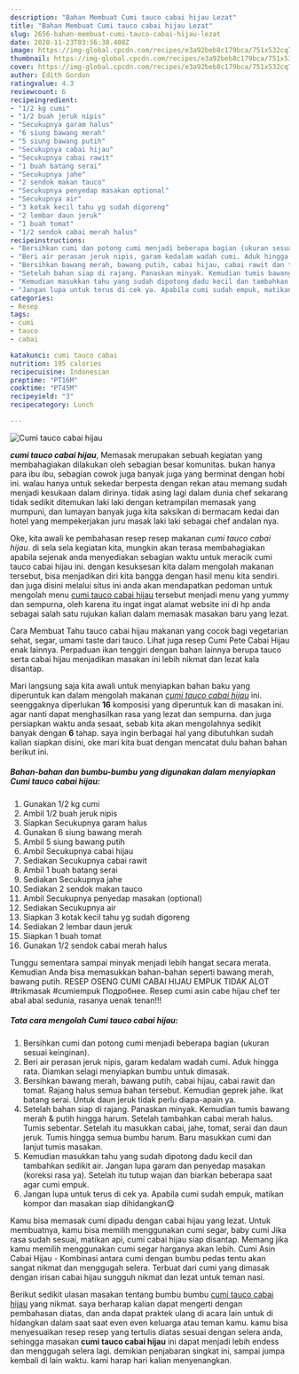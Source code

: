 ```yaml
---
description: "Bahan Membuat Cumi tauco cabai hijau Lezat"
title: "Bahan Membuat Cumi tauco cabai hijau Lezat"
slug: 2656-bahan-membuat-cumi-tauco-cabai-hijau-lezat
date: 2020-11-23T03:56:38.408Z
image: https://img-global.cpcdn.com/recipes/e3a92beb8c179bca/751x532cq70/cumi-tauco-cabai-hijau-foto-resep-utama.jpg
thumbnail: https://img-global.cpcdn.com/recipes/e3a92beb8c179bca/751x532cq70/cumi-tauco-cabai-hijau-foto-resep-utama.jpg
cover: https://img-global.cpcdn.com/recipes/e3a92beb8c179bca/751x532cq70/cumi-tauco-cabai-hijau-foto-resep-utama.jpg
author: Edith Gordon
ratingvalue: 4.3
reviewcount: 6
recipeingredient:
- "1/2 kg cumi"
- "1/2 buah jeruk nipis"
- "Secukupnya garam halus"
- "6 siung bawang merah"
- "5 siung bawang putih"
- "Secukupnya cabai hijau"
- "Secukupnya cabai rawit"
- "1 buah batang serai"
- "Secukupnya jahe"
- "2 sendok makan tauco"
- "Secukupnya penyedap masakan optional"
- "Secukupnya air"
- "3 kotak kecil tahu yg sudah digoreng"
- "2 lembar daun jeruk"
- "1 buah tomat"
- "1/2 sendok cabai merah halus"
recipeinstructions:
- "Bersihkan cumi dan potong cumi menjadi beberapa bagian (ukuran sesuai keinginan)."
- "Beri air perasan jeruk nipis, garam kedalam wadah cumi. Aduk hingga rata. Diamkan selagi menyiapkan bumbu untuk dimasak."
- "Bersihkan bawang merah, bawang putih, cabai hijau, cabai rawit dan tomat. Rajang halus semua bahan tersebut. Kemudian geprek jahe. Ikat batang serai. Untuk daun jeruk tidak perlu diapa-apain ya."
- "Setelah bahan siap di rajang. Panaskan minyak. Kemudian tumis bawang merah &amp; putih hingga harum. Setelah tambahkan cabai merah halus. Tumis sebentar. Setelah itu masukkan cabai, jahe, tomat, serai dan daun jeruk. Tumis hingga semua bumbu harum. Baru masukkan cumi dan lanjut tumis masakan."
- "Kemudian masukkan tahu yang sudah dipotong dadu kecil dan tambahkan sedikit air. Jangan lupa garam dan penyedap masakan (koreksi rasa ya). Setelah itu tutup wajan dan biarkan beberapa saat agar cumi empuk."
- "Jangan lupa untuk terus di cek ya. Apabila cumi sudah empuk, matikan kompor dan masakan siap dihidangkan😋"
categories:
- Resep
tags:
- cumi
- tauco
- cabai

katakunci: cumi tauco cabai 
nutrition: 195 calories
recipecuisine: Indonesian
preptime: "PT16M"
cooktime: "PT45M"
recipeyield: "3"
recipecategory: Lunch

---
```



![Cumi tauco cabai hijau](https://img-global.cpcdn.com/recipes/e3a92beb8c179bca/751x532cq70/cumi-tauco-cabai-hijau-foto-resep-utama.jpg)

<b><i>cumi tauco cabai hijau</i></b>, Memasak merupakan sebuah kegiatan yang membahagiakan dilakukan oleh sebagian besar komunitas. bukan hanya para ibu ibu, sebagian cowok juga banyak juga yang berminat dengan hobi ini. walau hanya untuk sekedar berpesta dengan rekan atau memang sudah menjadi kesukaan dalam dirinya. tidak asing lagi dalam dunia chef sekarang tidak sedikit ditemukan laki laki dengan ketrampilan memasak yang mumpuni, dan lumayan banyak juga kita saksikan di bermacam kedai dan hotel yang mempekerjakan juru masak laki laki sebagai chef andalan nya.

Oke, kita awali ke pembahasan resep resep makanan <i>cumi tauco cabai hijau</i>. di sela sela kegiatan kita, mungkin akan terasa membahagiakan apabila sejenak anda menyediakan sebagian waktu untuk meracik cumi tauco cabai hijau ini. dengan kesuksesan kita dalam mengolah makanan tersebut, bisa menjadikan diri kita bangga dengan hasil menu kita sendiri. dan juga disini melalui situs ini anda akan mendapatkan pedoman untuk mengolah menu <u>cumi tauco cabai hijau</u> tersebut menjadi menu yang yummy dan sempurna, oleh karena itu ingat ingat alamat website ini di hp anda sebagai salah satu rujukan kalian dalam memasak masakan baru yang lezat.

Cara Membuat Tahu tauco cabai hijau makanan yang cocok bagi vegetarian sehat, segar, umami taste dari tauco. Lihat juga resep Cumi Pete Cabai Hijau enak lainnya. Perpaduan ikan tenggiri dengan bahan lainnya berupa tauco serta cabai hijau menjadikan masakan ini lebih nikmat dan lezat kala disantap.


Mari langsung saja kita awali untuk menyiapkan bahan baku yang diperuntuk kan dalam mengolah makanan <u><i>cumi tauco cabai hijau</i></u> ini. seenggaknya diperlukan <b>16</b> komposisi yang diperuntuk kan di masakan ini. agar nanti dapat menghasilkan rasa yang lezat dan sempurna. dan juga persiapkan waktu anda sesaat, sebab kita akan mengolahnya sedikit banyak dengan <b>6</b> tahap. saya ingin berbagai hal yang dibutuhkan sudah kalian siapkan disini, oke mari kita buat dengan mencatat dulu bahan bahan berikut ini.

<!--inarticleads1-->

##### Bahan-bahan dan bumbu-bumbu yang digunakan dalam menyiapkan Cumi tauco cabai hijau:

1. Gunakan 1/2 kg cumi
1. Ambil 1/2 buah jeruk nipis
1. Siapkan Secukupnya garam halus
1. Gunakan 6 siung bawang merah
1. Ambil 5 siung bawang putih
1. Ambil Secukupnya cabai hijau
1. Sediakan Secukupnya cabai rawit
1. Ambil 1 buah batang serai
1. Sediakan Secukupnya jahe
1. Sediakan 2 sendok makan tauco
1. Ambil Secukupnya penyedap masakan (optional)
1. Sediakan Secukupnya air
1. Siapkan 3 kotak kecil tahu yg sudah digoreng
1. Sediakan 2 lembar daun jeruk
1. Siapkan 1 buah tomat
1. Gunakan 1/2 sendok cabai merah halus


Tunggu sementara sampai minyak menjadi lebih hangat secara merata. Kemudian Anda bisa memasukkan bahan-bahan seperti bawang merah, bawang putih. RESEP OSENG CUMI CABAI HIJAU EMPUK TIDAK ALOT #trikmasak #cumiempuk Подробнее. Resep cumi asin cabe hijau chef ter abal abal sedunia, rasanya uenak tenan!!! 

<!--inarticleads2-->

##### Tata cara mengolah Cumi tauco cabai hijau:

1. Bersihkan cumi dan potong cumi menjadi beberapa bagian (ukuran sesuai keinginan).
1. Beri air perasan jeruk nipis, garam kedalam wadah cumi. Aduk hingga rata. Diamkan selagi menyiapkan bumbu untuk dimasak.
1. Bersihkan bawang merah, bawang putih, cabai hijau, cabai rawit dan tomat. Rajang halus semua bahan tersebut. Kemudian geprek jahe. Ikat batang serai. Untuk daun jeruk tidak perlu diapa-apain ya.
1. Setelah bahan siap di rajang. Panaskan minyak. Kemudian tumis bawang merah &amp; putih hingga harum. Setelah tambahkan cabai merah halus. Tumis sebentar. Setelah itu masukkan cabai, jahe, tomat, serai dan daun jeruk. Tumis hingga semua bumbu harum. Baru masukkan cumi dan lanjut tumis masakan.
1. Kemudian masukkan tahu yang sudah dipotong dadu kecil dan tambahkan sedikit air. Jangan lupa garam dan penyedap masakan (koreksi rasa ya). Setelah itu tutup wajan dan biarkan beberapa saat agar cumi empuk.
1. Jangan lupa untuk terus di cek ya. Apabila cumi sudah empuk, matikan kompor dan masakan siap dihidangkan😋


Kamu bisa memasak cumi dipadu dengan cabai hijau yang lezat. Untuk membuatnya, kamu bisa memilih menggunakan cumi segar, baby cumi Jika rasa sudah sesuai, matikan api, cumi cabai hijau siap disantap. Memang jika kamu memilih menggunakan cumi segar harganya akan lebih. Cumi Asin Cabai Hijau - Kombinasi antara cumi dengan bumbu pedas tentu akan sangat nikmat dan menggugah selera. Terbuat dari cumi yang dimasak dengan irisan cabai hijau sungguh nikmat dan lezat untuk teman nasi. 

Berikut sedikit ulasan masakan tentang bumbu bumbu <u>cumi tauco cabai hijau</u> yang nikmat. saya berharap kalian dapat mengerti dengan pembahasan diatas, dan anda dapat praktek ulang di acara lain untuk di hidangkan dalam saat saat even even keluarga atau teman kamu. kamu bisa menyesuaikan resep resep yang tertulis diatas sesuai dengan selera anda, sehingga masakan <b>cumi tauco cabai hijau</b> ini dapat menjadi lebih endess dan menggugah selera lagi. demikian penjabaran singkat ini, sampai jumpa kembali di lain waktu. kami harap hari kalian menyenangkan.
